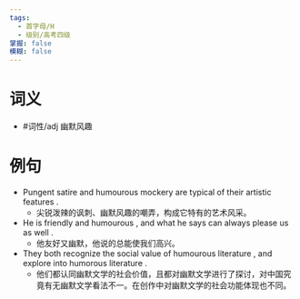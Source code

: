```yaml
---
tags:
  - 首字母/H
  - 级别/高考四级
掌握: false
模糊: false
---
```

# 词义
- #词性/adj  幽默风趣
# 例句
- Pungent satire and humourous mockery are typical of their artistic features .
	- 尖锐泼辣的讽刺、幽默风趣的嘲弄，构成它特有的艺术风采。
- He is friendly and humourous , and what he says can always please us as well .
	- 他友好又幽默，他说的总能使我们高兴。
- They both recognize the social value of humourous literature , and explore into humorous literature .
	- 他们都认同幽默文学的社会价值，且都对幽默文学进行了探讨，对中国究竟有无幽默文学看法不一。在创作中对幽默文学的社会功能体现也不同。
